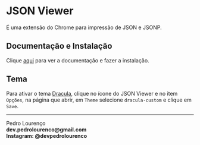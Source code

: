 # JSON Viewer

É uma extensão do Chrome para impressão de JSON e JSONP.

## Documentação e Instalação

Clique [aqui](https://chrome.google.com/webstore/detail/json-viewer/gbmdgpbipfallnflgajpaliibnhdgobh?hl=pt-BR) para ver a documentação e fazer a instalação.

## Tema

Para ativar o tema [Dracula](../../../theme/dracula.md), clique no ícone do JSON Viewer e no item `Opções`, na página que abrir, em `Theme` selecione `dracula-custom` e clique em `Save`.


<hr>
<stong>Pedro Lourenço</strong><br>
<Strong>dev.pedrolourenco@gmail.com</strong><br>
<Strong>Instagram: @devpedrolourenco</strong>